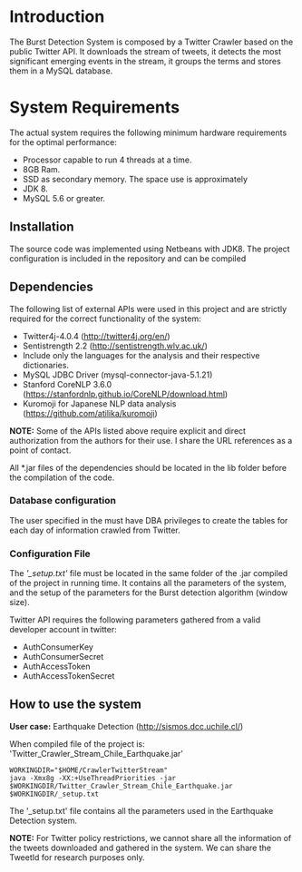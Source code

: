 # Introduction

The Burst Detection System is composed by a Twitter Crawler based on the public Twitter API. It downloads the stream of tweets, it detects the most significant emerging events in the stream, it groups the terms and stores them in a MySQL database.

# System Requirements

The actual system requires the following minimum hardware requirements for the optimal performance:

 - Processor capable to run 4 threads at a time.
 - 8GB Ram.
 - SSD as secondary memory. The space use is approximately 
 - JDK 8.
 - MySQL 5.6 or greater.

## Installation

The source code was implemented using Netbeans with JDK8. The project configuration is included in the repository and can be compiled 

## Dependencies

The following list of external APIs were used in this project and are strictly required for the correct functionality of the system:

 - Twitter4j-4.0.4 (http://twitter4j.org/en/)
 - Sentistrength 2.2  (http://sentistrength.wlv.ac.uk/)
  - Include only the languages for the analysis and their respective dictionaries.
 - MySQL JDBC Driver (mysql-connector-java-5.1.21)
 - Stanford CoreNLP 3.6.0 (https://stanfordnlp.github.io/CoreNLP/download.html)
 - Kuromoji for Japanese NLP data analysis (https://github.com/atilika/kuromoji)

**NOTE:** Some of the APIs listed above require explicit and direct authorization from the authors for their use. I share the URL references as a point of contact.

All *.jar files of the dependencies should be located in the lib folder before the compilation of the code.

### Database configuration

The user specified in the must have DBA privileges to create the tables for each day of information crawled from Twitter.

### Configuration File

The *'_setup.txt'* file must be located in the same folder of the .jar compiled of the project in running time. It contains all the parameters of the system, and the setup of the parameters for the Burst detection algorithm (window size).

Twitter API requires the following parameters gathered from a valid developer account in twitter:

 - AuthConsumerKey
 - AuthConsumerSecret
 - AuthAccessToken
 - AuthAccessTokenSecret

## How to use the system
**User case:**  Earthquake Detection (http://sismos.dcc.uchile.cl/)

When compiled file of the project is:  'Twitter_Crawler_Stream_Chile_Earthquake.jar'

```
WORKINGDIR="$HOME/CrawlerTwitterStream"
java -Xmx8g -XX:+UseThreadPriorities -jar $WORKINGDIR/Twitter_Crawler_Stream_Chile_Earthquake.jar $WORKINGDIR/_setup.txt
```

The '_setup.txt' file  contains all the parameters used in the Earthquake Detection system.

**NOTE:**  For Twitter policy restrictions, we cannot share all the information of the tweets downloaded and gathered in the system. We can share the TweetId for research purposes only.